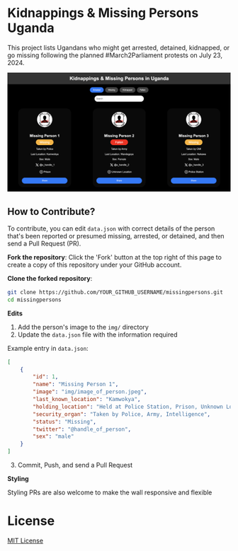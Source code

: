# Kidnappings & Missing Persons Uganda

This project lists Ugandans who might get arrested, detained, kidnapped, or go missing following the planned #March2Parliament protests on July 23, 2024.

![Kidnappings & Missing Persons Uganda](screenshot.png)

## How to Contribute?

To contribute, you can edit `data.json` with correct details of the person that's been reported or presumed missing, arrested, or detained, and then send a Pull Request (PR).

**Fork the repository**:
Click the 'Fork' button at the top right of this page to create a copy of this repository under your GitHub account.

**Clone the forked repository**:

```bash
git clone https://github.com/YOUR_GITHUB_USERNAME/missingpersons.git
cd missingpersons
```

**Edits**

1. Add the person's image to the `img/` directory
2. Update the `data.json` file with the information required

Example entry in `data.json`:

```json
[
    {
        "id": 1,
        "name": "Missing Person 1",
        "image": "img/image_of_person.jpeg",
        "last_known_location": "Kamwokya",
        "holding_location": "Held at Police Station, Prison, Unknown Location",
        "security_organ": "Taken by Police, Army, Intelligence",
        "status": "Missing",
        "twitter": "@handle_of_person",
        "sex": "male"
    }
]
```

3. Commit, Push, and send a Pull Request

**Styling**

Styling PRs are also welcome to make the wall responsive and flexible

# License
[MIT License](https://github.com/wkambale/missingpersons/blob/main/LICENSE)